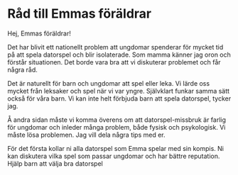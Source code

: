 # Råd till Emmas föräldrar

Hej, Emmas föräldrar!

Det har blivit ett nationellt problem att ungdomar spenderar för mycket tid på att spela datorspel och blir isolaterade. Som mamma känner jag oron och förstår situationen. Det borde vara bra att vi diskuterar problemet och får några råd.

Det är naturellt för barn och ungdomar att spel eller leka. Vi lärde oss mycket från leksaker och spel när vi var yngre. Självklart funkar samma sätt också för våra barn. Vi kan inte helt förbjuda barn att spela datorspel, tycker jag.

Å andra sidan måste vi komma överens om att datorspel-missbruk är farlig för ungdomar och inleder många problem, både fysisk och psykologisk. Vi måste lösa problemen. Jag vill dela några tips med er.

För det första kollar ni alla datorspel som Emma spelar med sin kompis. Ni kan diskutera vilka spel som passar ungdomar och har bättre reputation. Hjälp barn att välja bra datorspel 